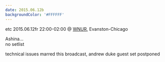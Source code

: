 ```yaml
---
date: 2015.06.12b
backgroundColor: '#FFFFFF'
---
```


etc 2015.06.12fr 22:00-02:00 @ [WNUR](http://www.wnur.org/), Evanston-Chicago  

Ashina...  
no setlist  

technical issues marred this broadcast, andrew duke guest set postponed